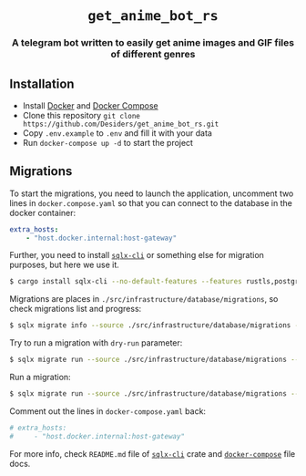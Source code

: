 <div align="center">

<h1><code>get_anime_bot_rs</code></h1>

<h3>
A telegram bot written to easily get anime images and GIF files of different genres
</h3>

</div>

## Installation

- Install [Docker](https://docs.docker.com/get-docker/) and [Docker Compose](https://docs.docker.com/compose/install/)
- Clone this repository `git clone https://github.com/Desiders/get_anime_bot_rs.git`
- Copy `.env.example` to `.env` and fill it with your data
- Run `docker-compose up -d` to start the project


## Migrations

To start the migrations, you need to launch the application, uncomment two lines in `docker.compose.yaml` so that you can connect to the database in the docker container:
```yaml
extra_hosts:
    - "host.docker.internal:host-gateway"
```
Further, you need to install [`sqlx-cli`](https://crates.io/crates/sqlx-cli) or something else for migration purposes, but here we use it.
```bash
$ cargo install sqlx-cli --no-default-features --features rustls,postgres
```
Migrations are places in `./src/infrastructure/database/migrations`, so check migrations list and progress:
```bash
$ sqlx migrate info --source ./src/infrastructure/database/migrations --database-url postgres://{user}:{password}@{host}:{port}/{db}
```
Try to run a migration with `dry-run` parameter:
```bash
$ sqlx migrate run --source ./src/infrastructure/database/migrations --database-url postgres://{user}:{password}@{host}:{port}/{db} --dry-run
```
Run a migration:
```bash
$ sqlx migrate run --source ./src/infrastructure/database/migrations --database-url postgres://{user}:{password}@{host}:{port}/{db}
```
Comment out the lines in `docker-compose.yaml` back:
```yaml
# extra_hosts:
#     - "host.docker.internal:host-gateway"
```

For more info, check `README.md` file of [`sqlx-cli`](https://crates.io/crates/sqlx-cli) crate and [`docker-compose`](https://docs.docker.com/compose/compose-file/compose-file-v3/) file docs.

